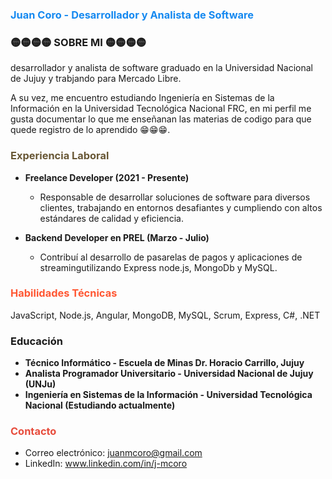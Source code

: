 ### <span style="color:#1589F0">Juan Coro - Desarrollador y Analista de Software</span>

### <span>  🟡🟡🟡🟡 SOBRE MI 🟡🟡🟡🟡</span>
desarrollador y analista de software graduado en la Universidad Nacional de Jujuy y trabjando para Mercado Libre.

A su vez, me encuentro estudiando Ingeniería en Sistemas de la Información en la Universidad Tecnológica Nacional FRC, en mi perfil me gusta documentar lo que me enseñanan las materias de codigo para que quede registro de lo aprendido 😁😁😁.


### <span style="color:#685735">Experiencia Laboral</span>
- **Freelance Developer (2021 - Presente)**
  - Responsable de desarrollar soluciones de software para diversos clientes, trabajando en entornos desafiantes y cumpliendo con altos estándares de calidad y eficiencia.

- **Backend Developer en PREL (Marzo - Julio)**
  - Contribuí al desarrollo de pasarelas de pagos y aplicaciones de streamingutilizando Express node.js, MongoDb y MySQL.

 ### <span style="color:#FF5733">Habilidades Técnicas</span>
JavaScript, Node.js, Angular, MongoDB, MySQL, Scrum, Express, C#, .NET

### <span style="color:yelllow">Educación</span>
- **Técnico Informático - Escuela de Minas Dr. Horacio Carrillo, Jujuy**
- **Analista Programador Universitario - Universidad Nacional de Jujuy (UNJu)**
- **Ingeniería en Sistemas de la Información - Universidad Tecnológica Nacional (Estudiando actualmente)**

### <span style="color:#E74C3C">Contacto</span>
- Correo electrónico: juanmcoro@gmail.com
- LinkedIn: www.linkedin.com/in/j-mcoro

<!--
**JMReader/JMReader** is a ✨ _special_ ✨ repository because its `README.md` (this file) appears on your GitHub profile.

Here are some ideas to get you started:

- 🔭 I’m currently working on ...
- 🌱 I’m currently learning ...
- 👯 I’m looking to collaborate on ...
- 🤔 I’m looking for help with ...
- 💬 Ask me about ...
- 📫 How to reach me: ...
- 😄 Pronouns: ...
- ⚡ Fun fact: ...
-->
